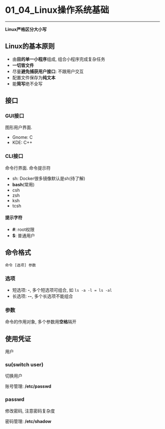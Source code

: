 # 01_04\_Linux操作系统基础

---

**Linux严格区分大小写**

## Linux的基本原则

* 由**目的单一小程序**组成, 组合小程序完成复杂任务
* **一切皆文件**
* 尽量**避免捕获用户接口**: 不跟用户交互
* 配置文件保存为**纯文本**
* 能**简写**绝不全写

## 接口

### GUI接口

图形用户界面.

* Gnome: C
* KDE: C++

### CLI接口

命令行界面. 命令提示符

* sh: Docker很多镜像默认是sh(待了解)
* **bash**(常用)
* csh
* zsh
* ksh
* tcsh

#### 提示字符

* **#**: root权限
* **$**: 普通用户

## 命令格式

	命令 [选项] 参数
	
### 选项

* 短选项: **-**, 多个短选项可组合, 如 `ls -a -l = ls -al`
* 长选项: **--**, 多个长选项不能组合

### 参数

命令的作用对象, 多个参数用**空格**隔开

## 使用凭证

用户

### su(switch user)

切换用户

账号管理: **/etc/passwd**

### passwd

修改密码, 注意密码复杂度

密码管理: **/etc/shadow**

